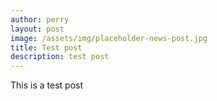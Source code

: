 ```yaml
---
author: perry
layout: post
image: /assets/img/placeholder-news-post.jpg
title: Test post
description: test post
---
```


This is a test post